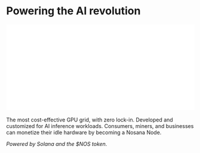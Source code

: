 # Powering the AI revolution

![grid](https://raw.githubusercontent.com/nosana-ci/.github/main/profile/img/grid.svg)

The most cost-effective GPU grid, with zero lock-in. 
Developed and customized for AI inference workloads. 
Consumers, miners, and businesses can monetize their idle hardware by becoming a Nosana Node.

_Powered by Solana and the $NOS token._
